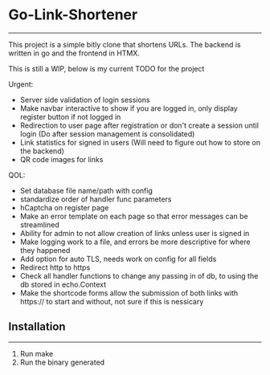 # Go-Link-Shortener
---
This project is a simple bitly clone that shortens URLs. The backend is written in go and the frontend in HTMX.

This is still a WIP, below is my current TODO for the project 

Urgent:
* Server side validation of login sessions
* Make navbar interactive to show if you are logged in, only display register button if not logged in
* Redirection to user page after registration or don't create a session until login (Do after session management is consolidated)
* Link statistics for signed in users (Will need to figure out how to store on the backend)
* QR code images for links


QOL:
* Set database file name/path with config
* standardize order of handler func parameters
* hCaptcha on register page
* Make an error template on each page so that error messages can be streamlined
* Ability for admin to not allow creation of links unless user is signed in
* Make logging work to a file, and errors be more descriptive for where they happened
* Add option for auto TLS, needs work on config for all fields
* Redirect http to https
* Check all handler functions to change any passing in of db, to using the db stored in echo.Context
* Make the shortcode forms allow the submission of both links with https:// to start and without, not sure if this is nessicary 



## Installation
---
1. Run make
2. Run the binary generated
